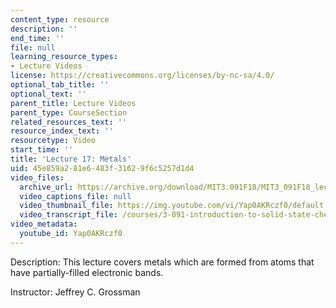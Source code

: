 ```yaml
---
content_type: resource
description: ''
end_time: ''
file: null
learning_resource_types:
- Lecture Videos
license: https://creativecommons.org/licenses/by-nc-sa/4.0/
optional_tab_title: ''
optional_text: ''
parent_title: Lecture Videos
parent_type: CourseSection
related_resources_text: ''
resource_index_text: ''
resourcetype: Video
start_time: ''
title: 'Lecture 17: Metals'
uid: 45e859a2-81e6-483f-3162-9f6c5257d1d4
video_files:
  archive_url: https://archive.org/download/MIT3.091F18/MIT3_091F18_lec17_300k.mp4
  video_captions_file: null
  video_thumbnail_file: https://img.youtube.com/vi/Yap0AKRczf0/default.jpg
  video_transcript_file: /courses/3-091-introduction-to-solid-state-chemistry-fall-2018/3ad190d2d139a07b92d720c96a022f46_Yap0AKRczf0.pdf
video_metadata:
  youtube_id: Yap0AKRczf0
---
```


Description: This lecture covers metals which are formed from atoms that have partially-filled electronic bands.

Instructor: Jeffrey C. Grossman

